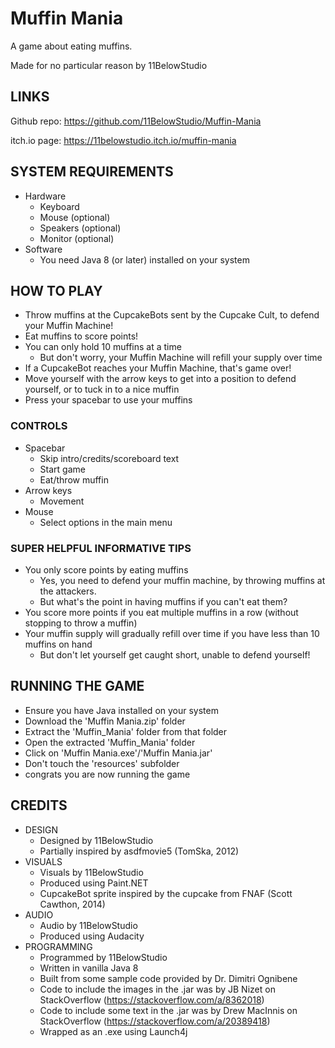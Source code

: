 # Muffin Mania
A game about eating muffins.

Made for no particular reason by 11BelowStudio

## LINKS

Github repo: https://github.com/11BelowStudio/Muffin-Mania

itch.io page: https://11belowstudio.itch.io/muffin-mania

## SYSTEM REQUIREMENTS
* Hardware
    * Keyboard
    * Mouse (optional)
    * Speakers (optional)
    * Monitor (optional)
* Software
    * You need Java 8 (or later) installed on your system
    
## HOW TO PLAY
* Throw muffins at the CupcakeBots sent by the Cupcake Cult, to defend your Muffin Machine!
* Eat muffins to score points!
* You can only hold 10 muffins at a time
    * But don't worry, your Muffin Machine will refill your supply over time
* If a CupcakeBot reaches your Muffin Machine, that's game over!
* Move yourself with the arrow keys to get into a position to defend yourself, or to tuck in to a nice muffin
* Press your spacebar to use your muffins

    
### CONTROLS
* Spacebar
    * Skip intro/credits/scoreboard text
    * Start game
    * Eat/throw muffin
* Arrow keys
    * Movement
* Mouse
    * Select options in the main menu
    
### SUPER HELPFUL INFORMATIVE TIPS
* You only score points by eating muffins
    * Yes, you need to defend your muffin machine, by throwing muffins at the attackers.
    * But what's the point in having muffins if you can't eat them?
* You score more points if you eat multiple muffins in a row (without stopping to throw a muffin)
* Your muffin supply will gradually refill over time if you have less than 10 muffins on hand
    * But don't let yourself get caught short, unable to defend yourself!
    
## RUNNING THE GAME
* Ensure you have Java installed on your system
* Download the 'Muffin Mania.zip' folder
* Extract the 'Muffin_Mania' folder from that folder
* Open the extracted 'Muffin_Mania' folder
* Click on 'Muffin Mania.exe'/'Muffin Mania.jar'
* Don't touch the 'resources' subfolder
* congrats you are now running the game

## CREDITS
* DESIGN
    * Designed by 11BelowStudio
    * Partially inspired by asdfmovie5 (TomSka, 2012)
* VISUALS
    * Visuals by 11BelowStudio
    * Produced using Paint.NET
    * CupcakeBot sprite inspired by the cupcake from FNAF (Scott Cawthon, 2014)
* AUDIO
    * Audio by 11BelowStudio
    * Produced using Audacity
* PROGRAMMING
    * Programmed by 11BelowStudio
    * Written in vanilla Java 8
    * Built from some sample code provided by Dr. Dimitri Ognibene
    * Code to include the images in the .jar was by JB Nizet on StackOverflow (https://stackoverflow.com/a/8362018)
    * Code to include some text in the .jar was by Drew MacInnis on StackOverflow (https://stackoverflow.com/a/20389418)
    * Wrapped as an .exe using Launch4j

